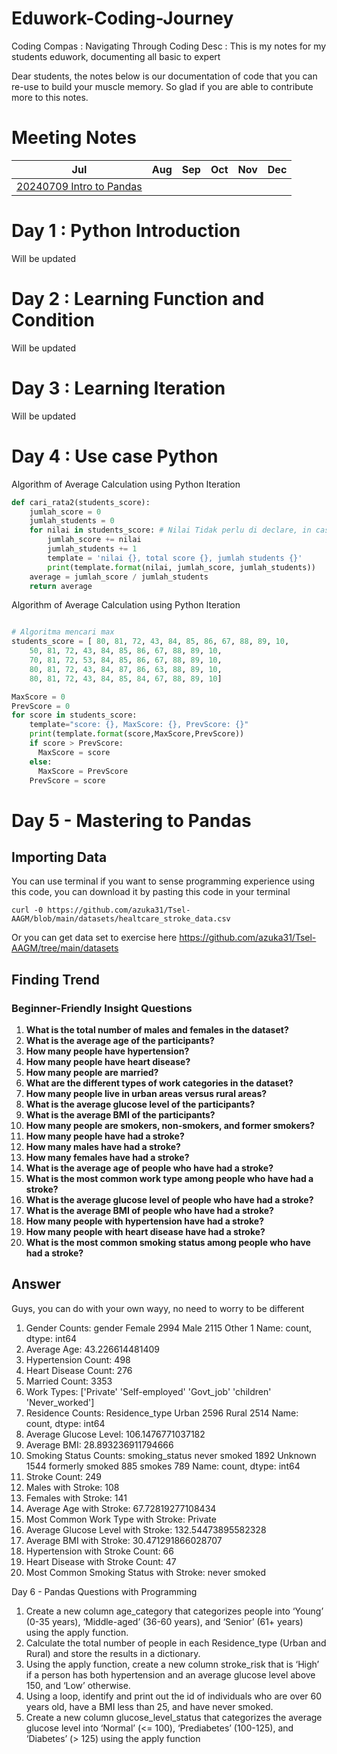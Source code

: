 # Eduwork-Coding-Journey
Coding Compas : Navigating Through Coding
Desc : This is my notes for my students eduwork, documenting all basic to expert

Dear students, the notes below is our documentation of code that you can re-use to build your muscle memory.
So glad if you are able to contribute more to this notes.

# Meeting Notes

| Jul | Aug | Sep | Oct | Nov | Dec |
| --- | --- | --- | --- | --- | --- |
|[20240709 Intro to Pandas](documentation/20240709%-%-Introduction%to%Pandas)|     |     |     |     |     |

# Day 1 : Python Introduction

Will be updated 

# Day 2 : Learning Function and Condition

Will be updated 

# Day 3 : Learning Iteration

Will be updated 

# Day 4 : Use case Python

Algorithm of Average Calculation using Python Iteration
```python
def cari_rata2(students_score):
    jumlah_score = 0
    jumlah_students = 0
    for nilai in students_score: # Nilai Tidak perlu di declare, in case dalam for
        jumlah_score += nilai
        jumlah_students += 1
        template = 'nilai {}, total score {}, jumlah students {}'
        print(template.format(nilai, jumlah_score, jumlah_students))
    average = jumlah_score / jumlah_students
    return average
```

Algorithm of Average Calculation using Python Iteration
```python

# Algoritma mencari max
students_score = [ 80, 81, 72, 43, 84, 85, 86, 67, 88, 89, 10,
    50, 81, 72, 43, 84, 85, 86, 67, 88, 89, 10,
    70, 81, 72, 53, 84, 85, 86, 67, 88, 89, 10,
    80, 81, 72, 43, 84, 87, 86, 63, 88, 89, 10,
    80, 81, 72, 43, 84, 85, 84, 67, 88, 89, 10]

MaxScore = 0
PrevScore = 0
for score in students_score: 
    template="score: {}, MaxScore: {}, PrevScore: {}"
    print(template.format(score,MaxScore,PrevScore))
    if score > PrevScore:
      MaxScore = score
    else:
      MaxScore = PrevScore
    PrevScore = score
```

# Day 5 - Mastering to Pandas


## Importing Data

You can use terminal if you want to sense programming experience using this code, you can download it by pasting this code in your terminal
```
curl -0 https://github.com/azuka31/Tsel-AAGM/blob/main/datasets/healtcare_stroke_data.csv
```

Or you can get data set to exercise here https://github.com/azuka31/Tsel-AAGM/tree/main/datasets
## Finding Trend
### Beginner-Friendly Insight Questions

1. **What is the total number of males and females in the dataset?**
2. **What is the average age of the participants?**
3. **How many people have hypertension?**
4. **How many people have heart disease?**
5. **How many people are married?**
6. **What are the different types of work categories in the dataset?**
7. **How many people live in urban areas versus rural areas?**
8. **What is the average glucose level of the participants?**
9. **What is the average BMI of the participants?**
10. **How many people are smokers, non-smokers, and former smokers?**
11. **How many people have had a stroke?**
12. **How many males have had a stroke?**
13. **How many females have had a stroke?**
14. **What is the average age of people who have had a stroke?**
15. **What is the most common work type among people who have had a stroke?**
16. **What is the average glucose level of people who have had a stroke?**
17. **What is the average BMI of people who have had a stroke?**
18. **How many people with hypertension have had a stroke?**
19. **How many people with heart disease have had a stroke?**
20. **What is the most common smoking status among people who have had a stroke?**

## Answer

Guys, you can do with your own wayy, no need to worry to be different

1. Gender Counts:
 gender
Female    2994
Male      2115
Other        1
Name: count, dtype: int64
2. Average Age: 43.226614481409
3. Hypertension Count: 498
4. Heart Disease Count: 276
5. Married Count: 3353
6. Work Types: ['Private' 'Self-employed' 'Govt_job' 'children' 'Never_worked']
7. Residence Counts:
 Residence_type
Urban    2596
Rural    2514
Name: count, dtype: int64
8. Average Glucose Level: 106.1476771037182
9. Average BMI: 28.893236911794666
10. Smoking Status Counts:
 smoking_status
never smoked       1892
Unknown            1544
formerly smoked     885
smokes              789
Name: count, dtype: int64
11. Stroke Count: 249
12. Males with Stroke: 108
13. Females with Stroke: 141
14. Average Age with Stroke: 67.72819277108434
15. Most Common Work Type with Stroke: Private
16. Average Glucose Level with Stroke: 132.54473895582328
17. Average BMI with Stroke: 30.471291866028707
18. Hypertension with Stroke Count: 66
19. Heart Disease with Stroke Count: 47
20. Most Common Smoking Status with Stroke: never smoked


Day 6 - Pandas Questions with Programming

1.	Create a new column age_category that categorizes people into ‘Young’ (0-35 years), ‘Middle-aged’ (36-60 years), and ‘Senior’ (61+ years) using the apply function.
2.	Calculate the total number of people in each Residence_type (Urban and Rural) and store the results in a dictionary.
3.	Using the apply function, create a new column stroke_risk that is ‘High’ if a person has both hypertension and an average glucose level above 150, and ‘Low’ otherwise.
4.	Using a loop, identify and print out the id of individuals who are over 60 years old, have a BMI less than 25, and have never smoked.
5.	Create a new column glucose_level_status that categorizes the average glucose level into ‘Normal’ (<= 100), ‘Prediabetes’ (100-125), and ‘Diabetes’ (> 125) using the apply function

